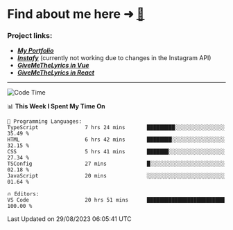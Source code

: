 # Find about me here ➜ [🧑](https://pauabella.dev)

### Project links:
- ***[My Portfolio](https://pauabella.dev)***
- ***[Instafy](https://instafy.me)*** (currently not working due to changes in the Instagram API)
- ***[GiveMeTheLyrics in Vue](https://lyrics.pauabella.dev)***
- ***[GiveMeTheLyrics in React](https://pauabella.dev/GiveMeTheLyrics)***

---
<!--START_SECTION:waka-->
![Code Time](http://img.shields.io/badge/Code%20Time-2%2C392%20hrs%2026%20mins-blue)

📊 **This Week I Spent My Time On** 

```text
💬 Programming Languages: 
TypeScript               7 hrs 24 mins       █████████░░░░░░░░░░░░░░░░   35.49 % 
HTML                     6 hrs 42 mins       ████████░░░░░░░░░░░░░░░░░   32.15 % 
CSS                      5 hrs 41 mins       ███████░░░░░░░░░░░░░░░░░░   27.34 % 
TSConfig                 27 mins             █░░░░░░░░░░░░░░░░░░░░░░░░   02.18 % 
JavaScript               20 mins             ░░░░░░░░░░░░░░░░░░░░░░░░░   01.64 % 

🔥 Editors: 
VS Code                  20 hrs 51 mins      █████████████████████████   100.00 % 
```


 Last Updated on 29/08/2023 06:05:41 UTC
<!--END_SECTION:waka-->
